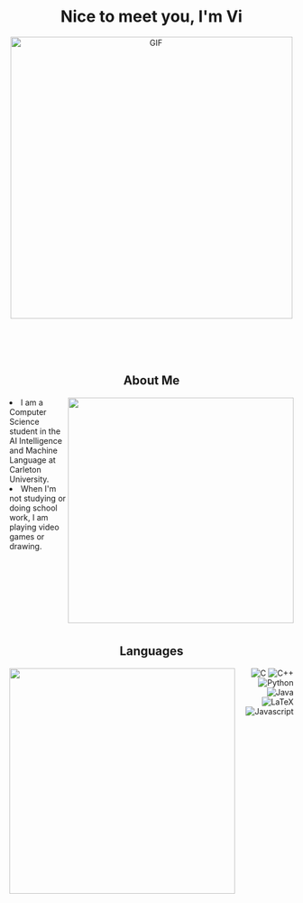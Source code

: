 <!-- Credits to @gifhonkai and gifgenshin for gifs used in this README-->
<h1 align="center"> Nice to meet you, I'm Vi </h1>
<div align="center">
<img hight="200" width="500" alt="GIF" align="center" src="https://github.com/user-attachments/assets/a3a38405-69d8-4b5a-b042-7bbc2faa3e42"/>
</div>
<br/>
<br/>
<br/>
<br/>

<!-- Details About Person-->
<h2 align="center"> About Me </h2>
<div>
  <img hight="300" width="400" src="https://github.com/user-attachments/assets/c32ffe35-45ec-4577-bc76-f00b11b72448" align ="right"/>
  <li>
    I am a Computer Science student in the AI Intelligence and Machine Language at Carleton University. 
  </li>
  <li>
    When I'm not studying or doing school work, I am playing video games or drawing. 
  </li>
</div>

<br/>
<br/>
<br/>
<br/>
<br/>
<br/>
<br/>
<br/>

<!-- Still Learning new Languages-->
<h2 align="center"> Languages </h2>
<img width="400" src="https://github.com/user-attachments/assets/d19cc91b-3efb-4228-970b-0b7841ded5ff" align="left">
<p align="right"> 
  <img alt = "C" src = "https://img.shields.io/badge/c-%2300599C.svg?style=for-the-badge&logo=c&logoColor=white">
  <img alt = "C++" src = "https://img.shields.io/badge/c++-%2300599C.svg?style=for-the-badge&logo=c%2B%2B&logoColor=white">
  <img alt = "Python" src = "https://img.shields.io/badge/python-3670A0?style=for-the-badge&logo=python&logoColor=ffdd54"> 
  <img alt = "Java" src = "https://img.shields.io/badge/java-%23ED8B00.svg?style=for-the-badge&logo=openjdk&logoColor=white">
  <img alt = "LaTeX" src = "https://img.shields.io/badge/latex-%23008080.svg?style=for-the-badge&logo=latex&logoColor=white">
  <img alt = "Javascript" src = "https://img.shields.io/badge/javascript-%23323330.svg?style=for-the-badge&logo=javascript&logoColor=%23F7DF1E">
</p>

